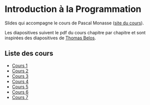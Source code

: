 # Introduction à la Programmation
Slides qui accompagne le cours de Pascal Monasse ([site du cours](http://imagine.enpc.fr/~monasse/Info/)).

Les diapositives suivent le pdf du cours chapitre par chapitre et sont inspirées des diapositives de [Thomas Belos](https://thomas.belos.ovh/cours-de-cpp/).

## Liste des cours
- [Cours 1](https://mathux.github.io/cours-cpp/cours1.html)
- [Cours 2](https://mathux.github.io/cours-cpp/cours2.html)
- [Cours 3](https://mathux.github.io/cours-cpp/cours3.html)
- [Cours 4](https://mathux.github.io/cours-cpp/cours4.html)
- [Cours 5](https://mathux.github.io/cours-cpp/cours5.html)
- [Cours 6](https://mathux.github.io/cours-cpp/cours6.html)
- [Cours 7](https://mathux.github.io/cours-cpp/cours7.html)
